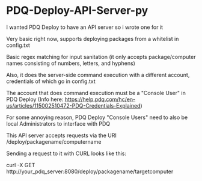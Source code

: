 # PDQ-Deploy-API-Server-py

I wanted PDQ Deploy to have an API server so i wrote one for it

Very basic right now, supports deploying packages from a whitelist in config.txt

Basic regex matching for input sanitation (it only accepts package/computer names consisting of numbers, letters, and hyphens)

Also, it does the server-side command execution with a different account, credentials of which go in config.txt

The account that does command execution must be a "Console User" in PDQ Deploy (Info here: https://help.pdq.com/hc/en-us/articles/115002510472-PDQ-Credentials-Explained)

For some annoying reason, PDQ Deploy "Console Users" need to also be local Administrators to interface with PDQ

This API server accepts requests via the URI /deploy/packagename/computername

Sending a request to it with CURL looks like this:

curl -X GET http://your_pdq_server:8080/deploy/packagename/targetcomputer
